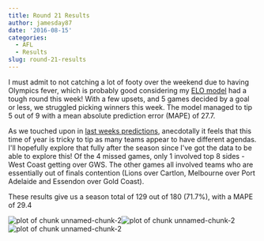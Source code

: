 ```yaml
---
title: Round 21 Results
author: jamesday87
date: '2016-08-15'
categories:
  - AFL
  - Results
slug: round-21-results
---
```


I must admit to not catching a lot of footy over the weekend due to having Olympics fever, which is probably good considering my [ELO model](http://plussixoneblog.com/2016/05/23/my-elo-rating-system-explained/) had a tough round this week! With a few upsets, and 5 games decided by a goal or less, we struggled picking winners this week. The model managed to tip 5 out of 9 with a mean absolute prediction error (MAPE) of 27.7.
<!-- more -->

As we touched upon in [last weeks predictions](http://plussixoneblog.com/2016/08/12/round-21-predictions-saints-wont-go-away/), anecdotally it feels that this time of year is tricky to tip as many teams appear to have different agendas. I'll hopefully explore that fully after the season since I've got the data to be able to explore this! Of the 4 missed games, only 1 involved top 8 sides - West Coast getting over GWS. The other games all involved teams who are essentially out of finals contention (Lions over Cartlon, Melbourne over Port Adelaide and Essendon over Gold Coast).

These results give us a season total of 129 out of 180 (71.7%), with a MAPE of 29.4

![plot of chunk unnamed-chunk-2](http://plussixoneblog.com/wp-content/uploads/2016/08/unnamed-chunk-2-1-3.png)![plot of chunk unnamed-chunk-2](http://plussixoneblog.com/wp-content/uploads/2016/08/unnamed-chunk-2-2-2.png)![plot of chunk unnamed-chunk-2](http://plussixoneblog.com/wp-content/uploads/2016/08/unnamed-chunk-2-3-2.png)
